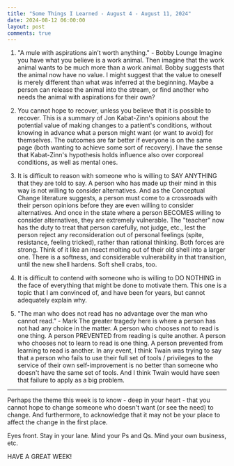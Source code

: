 ```yaml
---
title: "Some Things I Learned - August 4 - August 11, 2024"
date: 2024-08-12 06:00:00
layout: post
comments: true
---
```


1. "A mule with aspirations ain’t worth anything." - Bobby Lounge Imagine you have what you believe is a work animal. Then imagine that the work animal wants to be much more than a work animal. Bobby suggests that the animal now have no value. I might suggest that the value to oneself is merely different than what was inferred at the beginning. Maybe a person can release the animal into the stream, or find another who needs the animal with aspirations for their own?

2. You cannot hope to recover, unless you believe that it is possible to recover. This is a summary of Jon Kabat-Zinn's opinions about the potential value of making changes to a patient's conditions, without knowing in advance what a person might want (or want to avoid) for themselves. The outcomes are far better if everyone is on the same page (both wanting to achieve some sort of recovery). I have the sense that Kabat-Zinn's hypothesis holds influence also over corporeal conditions, as well as mental ones.

3. It is difficult to reason with someone who is willing to SAY ANYTHING that they are told to say. A person who has made up their mind in this way is not willing to consider alternatives. And as the Conceptual Change literature suggests, a person must come to a crossroads with their person opinions before they are even willing to consider alternatives. And once in the state where a person BECOMES willing to consider alternatives, they are extremely vulnerable. The "teacher" now has the duty to treat that person carefully, not judge, etc., lest the person reject any reconsideration out of personal feelings (spite, resistance, feeling tricked), rather than rational thinking. Both forces are strong. Think of it like an insect molting out of their old shell into a larger one. There is a softness, and considerable vulnerability in that transition, until the new shell hardens. Soft shell crabs, too.

4. It is difficult to contend with someone who is willing to DO NOTHING in the face of everything that might be done to motivate them. This one is a topic that I am convinced of, and have been for years, but cannot adequately explain why.

5. "The man who does not read has no advantage over the man who cannot read.” - Mark  The greater tragedy here is where a person has not had any choice in the matter. A person who chooses not to read is one thing. A person PREVENTED from reading is quite another. A person who chooses not to learn to read is one thing. A person prevented from learning to read is another. In any event, I think Twain was trying to say that a person who fails to use their full set of tools / privileges to the service of their own self-improvement is no better than someone who doesn't have the same set of tools. And I think Twain would have seen that failure to apply as a big problem.

<hr>

Perhaps the theme this week is to know - deep in your heart - that you cannot hope to change someone who doesn't want (or see the need) to change. And furthermore, to acknowledge that it may not be your place to affect the change in the first place.

Eyes front. Stay in your lane. Mind your Ps and Qs. Mind your own business, etc.

HAVE A GREAT WEEK!

